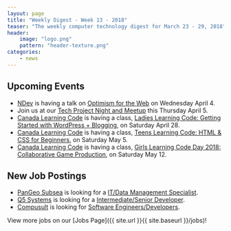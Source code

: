 ```yaml
---
layout: page
title: "Weekly Digest - Week 13 - 2018"
teaser: "The weekly computer technology digest for March 23 - 29, 2018"
header:
    image: "logo.png"
    pattern: "header-texture.png"
categories:
    - news
---
```


## Upcoming Events

* [NDev][ndev] is having a talk on [Optimism for the Web](https://www.meetup.com/NDevMeetup/events/248809067/) on Wednesday April 4.
* Join us at our [Tech Project Night and Meetup][meetup] this Thursday April 5.
* [Canada Learning Code][canadacode] is having a class, [Ladies Learning Code: Getting Started with WordPress + Blogging](https://www.eventbrite.ca/e/ladies-learning-code-getting-started-with-wordpress-blogging-st-johns-registration-44644620261), on Saturday April 28.
* [Canada Learning Code][canadacode] is having a class, [Teens Learning Code: HTML & CSS for Beginners](https://www.eventbrite.ca/e/teens-learning-code-html-css-for-beginners-interactive-stories-and-gamemaking-st-johns-registration-44564322087), on Saturday May 5.
* [Canada Learning Code][canadacode] is having a class, [Girls Learning Code Day 2018: Collaborative Game Production](https://www.eventbrite.ca/e/girls-learning-code-day-2018-collaborative-game-production-for-ages-8-13-parentguardian-stjohns-registration-44406738751), on Saturday May 12.

## New Job Postings

* [PanGeo Subsea][pangeo] is looking for a [IT/Data Management Specialist](https://www.careerbeacon.com/en/posting/736174/pangeo-subsea-inc/it-data-management-specialist/st-john-s).
* [Q5 Systems][q5] is looking for a [Intermediate/Senior Developer](https://www.careerbeacon.com/en/posting/735572/q5-systems-limited/intermediate-senior-developer/st-john-s).
* [Compusult][compusult] is looking for [Software Engineers/Developers](http://www.compusult.net/web/guest/careers).

View more jobs on our [Jobs Page]({{ site.url }}{{ site.baseurl }}/jobs)!

[meetup]:https://www.meetup.com/Computer-Technology-Society-of-Newfoundland-and-Labrador/events/249191719/

[blockchainnl]:https://www.facebook.com/blockchainnl/
[gamedevnl]:http://gamedevnl.org
[hackinghealth]:https://www.facebook.com/HHStJohnsNL/
[ladieslearningcode]:https://www.canadalearningcode.ca/chapters/st-johns/
[muncompsci]:https://muncompsci.ca/

[bluedrop]:http://www.bluedroplearningnetworks.com/
[canadacode]:https://www.canadalearningcode.ca/chapters/st-johns/
[celtx]:https://www.celtx.com
[chummy]:https://chummygames.com
[clockworkfox]:http://clockworkfoxstudios.com
[colab]:https://www.colabsoftware.com/
[compusult]:http://www.compusult.net/
[hyperloop]:https://paradigmhyperloop.com/
[infotech]:http://www.infotechsolutions.com/
[inmarsat]:https://www.inmarsat.com/
[integrated]:http://integrated-informatics.com/
[keyassets]:https://www.keyassetsnl.ca/
[kraken]:http://krakenrobotics.com/
[mysa]:https://getmysa.com/
[nalcor]:https://nalcorenergy.com/
[ndev]:https://www.meetup.com/ndevmeetup/
[nlc]:http://www.nlliquor.com/
[nlchi]:https://www.nlchi.nl.ca/
[otherocean]:http://www.otherocean.com/
[pangeo]:https://www.pangeosubsea.com/
[peachy]:https://www.peachylife.ca/
[provident]:https://provident10.ca/
[q5]:http://www.q5systems.com/
[quidder]:https://qwidder.com/
[quorum]:http://www.quorumdms.com/
[radient]:http://radient360.com/
[solace]:https://www.solace.ca/
[subc]:http://subcimaging.com/
[triware]:http://triware.ca/
[verafin]:https://verafin.com
[whalecompany]:https://www.heyorca.com/
[zedit]:http://www.zedit.com/
